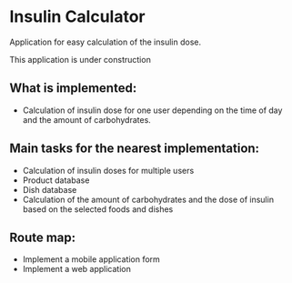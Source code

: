 # Insulin Calculator
Application for easy calculation of the insulin dose.

This application is under construction
## What is implemented:
* Calculation of insulin dose for one user depending on the time of day and the amount of carbohydrates.
## Main tasks for the nearest implementation:
* Calculation of insulin doses for multiple users
* Product database
* Dish database
* Calculation of the amount of carbohydrates and the dose of insulin based on the selected foods and dishes

## Route map:
* Implement a mobile application form
* Implement a web application
